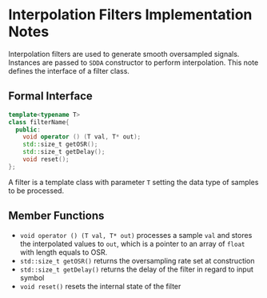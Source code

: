 # Interpolation Filters Implementation Notes
Interpolation filters are used to generate smooth oversampled signals. Instances are passed to `SDDA` constructor to perform interpolation. This note defines the interface of a filter class.

## Formal Interface
```C++
template<typename T>
class filterName{
  public:
    void operator () (T val, T* out);
    std::size_t getOSR();
    std::size_t getDelay();
    void reset();
};
```
A filter is a template class with parameter `T` setting the data type of samples to be processed.

## Member Functions
* `void operator () (T val, T* out)` processes a sample `val` and stores the interpolated values to `out`, which is a pointer to an array of `float` with length equals to OSR.
* `std::size_t getOSR()` returns the oversampling rate set at construction
* `std::size_t getDelay()` returns the delay of the filter in regard to input symbol
* `void reset()` resets the internal state of the filter
